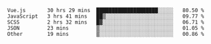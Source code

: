
<!--
**xy406043/xy406043** is a ✨ _special_ ✨ repository because its `README.md` (this file) appears on your GitHub profile.

Here are some ideas to get you started:

- 🔭 I’m currently working on ...
- 🌱 I’m currently learning ...
- 👯 I’m looking to collaborate on ...
- 🤔 I’m looking for help with ...
- 💬 Ask me about ...
- 📫 How to reach me: ...
- 😄 Pronouns: ...
- ⚡ Fun fact: ...
-->

<!--START_SECTION:waka-->

```text
Vue.js       30 hrs 29 mins  ████████████████████░░░░░   80.50 %
JavaScript   3 hrs 41 mins   ██▒░░░░░░░░░░░░░░░░░░░░░░   09.77 %
SCSS         2 hrs 32 mins   █▓░░░░░░░░░░░░░░░░░░░░░░░   06.71 %
JSON         23 mins         ▒░░░░░░░░░░░░░░░░░░░░░░░░   01.05 %
Other        19 mins         ▒░░░░░░░░░░░░░░░░░░░░░░░░   00.86 %
```

<!--END_SECTION:waka-->
